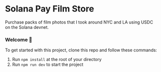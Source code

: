 # Solana Pay Film Store
Purchase packs of film photos that I took around NYC and LA using USDC on the Solana devnet.

### **Welcome 👋**

To get started with this project, clone this repo and follow these commands:

1. Run `npm install` at the root of your directory
2. Run `npm run dev` to start the project
